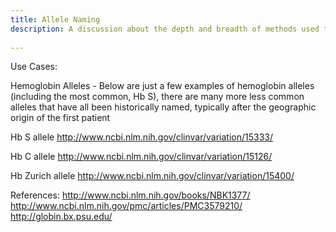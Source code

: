 ```yaml
---
title: Allele Naming 
description: A discussion about the depth and breadth of methods used to represent alleles and the reasons behind the decisions to support the scope of allele names in the current model.
 
---
```

Use Cases:

Hemoglobin Alleles - Below are just a few examples of hemoglobin alleles (including the most common, Hb S), there are many more less common alleles that have all been historically named, typically after the geographic origin of the first patient

Hb S allele 
http://www.ncbi.nlm.nih.gov/clinvar/variation/15333/

Hb C allele
http://www.ncbi.nlm.nih.gov/clinvar/variation/15126/

Hb Zurich allele
http://www.ncbi.nlm.nih.gov/clinvar/variation/15400/

References:
http://www.ncbi.nlm.nih.gov/books/NBK1377/
http://www.ncbi.nlm.nih.gov/pmc/articles/PMC3579210/
http://globin.bx.psu.edu/

